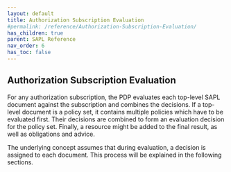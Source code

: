 ```yaml
---
layout: default
title: Authorization Subscription Evaluation
#permalink: /reference/Authorization-Subscription-Evaluation/
has_children: true
parent: SAPL Reference
nav_order: 6
has_toc: false
---
```


## Authorization Subscription Evaluation

For any authorization subscription, the PDP evaluates each top-level SAPL document against the subscription and combines the decisions. If a top-level document is a policy set, it contains multiple policies which have to be evaluated first. Their decisions are combined to form an evaluation decision for the policy set. Finally, a resource might be added to the final result, as well as obligations and advice.

The underlying concept assumes that during evaluation, a decision is assigned to each document. This process will be explained in the following sections.
